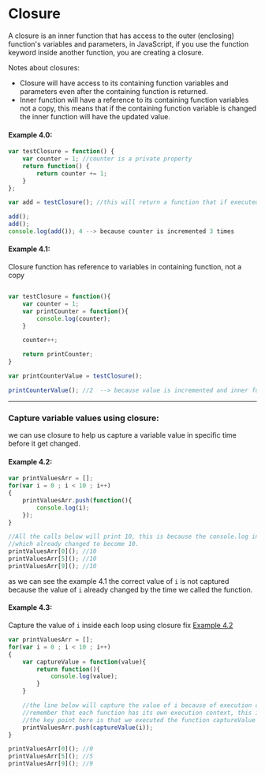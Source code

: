 # Closure
A closure is an inner function that has access to the outer (enclosing) function's variables and parameters, in JavaScript, if you use the function keyword inside another function, you are creating a closure.

Notes about closures:
* Closure will have access to its containing function variables and parameters even after the containing function is returned.
* Inner function will have a reference to its containing function variables not a copy, this means that if the containing function variable is changed the inner function will have the updated value.

#### Example 4.0:
```javascript
var testClosure = function() {
    var counter = 1; //counter is a private property
    return function() {
        return counter += 1;
    }
};

var add = testClosure(); //this will return a function that if executed will increment counter

add();
add();
console.log(add()); 4 --> because counter is incremented 3 times
```

#### Example 4.1:

Closure function has reference to variables in containing function, not a copy

```javascript

var testClosure = function(){
    var counter = 1;
    var printCounter = function(){
        console.log(counter);
    }

    counter++;

    return printCounter;
}

var printCounterValue = testClosure();

printCounterValue(); //2  --> because value is incremented and inner function has reference to its containing function variables not copy

```

---


### Capture variable values using closure:

we can use closure to help us capture a variable value in specific time before it get changed.

#### Example 4.2:
```javascript
var printValuesArr = [];
for(var i = 0 ; i < 10 ; i++)
{
    printValuesArr.push(function(){
        console.log(i);
    });
}

//All the calls below will print 10, this is because the console.log inside each function is having a reference to i variables,
//which already changed to become 10.
printValuesArr[0](); //10
printValuesArr[5](); //10
printValuesArr[9](); //10
```

as we can see the example 4.1 the correct value of `i` is not captured because the value of `i` already changed by the time we called the function.

#### Example 4.3:
Capture the value of `i` inside each loop using closure fix [Example 4.2](closure.md#example-42)

```javascript
var printValuesArr = [];
for(var i = 0 ; i < 10 ; i++)
{
    var captureValue = function(value){
        return function(){
            console.log(value);
        }
    }

    //the line below will capture the value of i because of execution context.
    //remember that each function has its own execution context, this is how closure is capturing the value of i.
    //the key point here is that we executed the function captureValue with specific i value, and it return a new function that is saving the parent function parameter value (i) correctly.
    printValuesArr.push(captureValue(i));
}

printValuesArr[0](); //0
printValuesArr[5](); //5
printValuesArr[9](); //9
```
